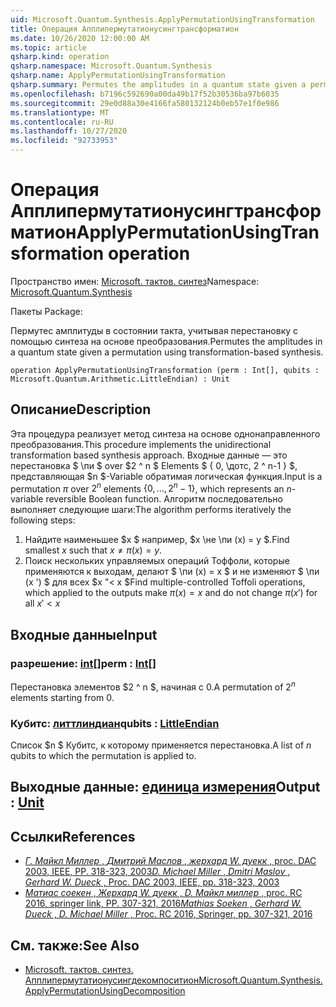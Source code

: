 ```yaml
---
uid: Microsoft.Quantum.Synthesis.ApplyPermutationUsingTransformation
title: Операция Апплипермутатионусингтрансформатион
ms.date: 10/26/2020 12:00:00 AM
ms.topic: article
qsharp.kind: operation
qsharp.namespace: Microsoft.Quantum.Synthesis
qsharp.name: ApplyPermutationUsingTransformation
qsharp.summary: Permutes the amplitudes in a quantum state given a permutation using transformation-based synthesis.
ms.openlocfilehash: b7196c592690a00da49b17f52b30536ba97b6035
ms.sourcegitcommit: 29e0d88a30e4166fa580132124b0eb57e1f0e986
ms.translationtype: MT
ms.contentlocale: ru-RU
ms.lasthandoff: 10/27/2020
ms.locfileid: "92733953"
---
```

# <a name="applypermutationusingtransformation-operation"></a><span data-ttu-id="52b3d-102">Операция Апплипермутатионусингтрансформатион</span><span class="sxs-lookup"><span data-stu-id="52b3d-102">ApplyPermutationUsingTransformation operation</span></span>

<span data-ttu-id="52b3d-103">Пространство имен: [Microsoft. тактов. синтез](xref:Microsoft.Quantum.Synthesis)</span><span class="sxs-lookup"><span data-stu-id="52b3d-103">Namespace: [Microsoft.Quantum.Synthesis](xref:Microsoft.Quantum.Synthesis)</span></span>

<span data-ttu-id="52b3d-104">Пакеты [](https://nuget.org/packages/)</span><span class="sxs-lookup"><span data-stu-id="52b3d-104">Package: [](https://nuget.org/packages/)</span></span>


<span data-ttu-id="52b3d-105">Пермутес амплитуды в состоянии такта, учитывая перестановку с помощью синтеза на основе преобразования.</span><span class="sxs-lookup"><span data-stu-id="52b3d-105">Permutes the amplitudes in a quantum state given a permutation using transformation-based synthesis.</span></span>

```qsharp
operation ApplyPermutationUsingTransformation (perm : Int[], qubits : Microsoft.Quantum.Arithmetic.LittleEndian) : Unit
```


## <a name="description"></a><span data-ttu-id="52b3d-106">Описание</span><span class="sxs-lookup"><span data-stu-id="52b3d-106">Description</span></span>

<span data-ttu-id="52b3d-107">Эта процедура реализует метод синтеза на основе однонаправленного преобразования.</span><span class="sxs-lookup"><span data-stu-id="52b3d-107">This procedure implements the unidirectional transformation based synthesis approach.</span></span>  <span data-ttu-id="52b3d-108">Входные данные — это перестановка $ \пи $ over $2 ^ n $ Elements $ \{ 0, \дотс, 2 ^ n-1 \} $, представляющая $n $-Variable обратимая логическая функция.</span><span class="sxs-lookup"><span data-stu-id="52b3d-108">Input is a permutation $\pi$ over $2^n$ elements $\{0, \dots, 2^n-1\}$, which represents an $n$-variable reversible Boolean function.</span></span>
<span data-ttu-id="52b3d-109">Алгоритм последовательно выполняет следующие шаги:</span><span class="sxs-lookup"><span data-stu-id="52b3d-109">The algorithm performs iteratively the following steps:</span></span>

1. <span data-ttu-id="52b3d-110">Найдите наименьшее $x $ например, $x \не \пи (x) = y $.</span><span class="sxs-lookup"><span data-stu-id="52b3d-110">Find smallest $x$ such that $x \ne \pi(x) = y$.</span></span>
2. <span data-ttu-id="52b3d-111">Поиск нескольких управляемых операций Тоффоли, которые применяются к выходам, делают $ \пи (x) = x $ и не изменяют $ \пи (x ') $ для всех $x "< x $</span><span class="sxs-lookup"><span data-stu-id="52b3d-111">Find multiple-controlled Toffoli operations, which applied to the outputs make $\pi(x) = x$ and do not change $\pi(x')$ for all $x' < x$</span></span>

## <a name="input"></a><span data-ttu-id="52b3d-112">Входные данные</span><span class="sxs-lookup"><span data-stu-id="52b3d-112">Input</span></span>

### <a name="perm--int"></a><span data-ttu-id="52b3d-113">разрешение: [int](xref:microsoft.quantum.lang-ref.int)[]</span><span class="sxs-lookup"><span data-stu-id="52b3d-113">perm : [Int](xref:microsoft.quantum.lang-ref.int)[]</span></span>

<span data-ttu-id="52b3d-114">Перестановка элементов $2 ^ n $, начиная с 0.</span><span class="sxs-lookup"><span data-stu-id="52b3d-114">A permutation of $2^n$ elements starting from 0.</span></span>


### <a name="qubits--littleendian"></a><span data-ttu-id="52b3d-115">Кубитс: [литтлиндиан](xref:Microsoft.Quantum.Arithmetic.LittleEndian)</span><span class="sxs-lookup"><span data-stu-id="52b3d-115">qubits : [LittleEndian](xref:Microsoft.Quantum.Arithmetic.LittleEndian)</span></span>

<span data-ttu-id="52b3d-116">Список $n $ Кубитс, к которому применяется перестановка.</span><span class="sxs-lookup"><span data-stu-id="52b3d-116">A list of $n$ qubits to which the permutation is applied to.</span></span>



## <a name="output--unit"></a><span data-ttu-id="52b3d-117">Выходные данные: [единица измерения](xref:microsoft.quantum.lang-ref.unit)</span><span class="sxs-lookup"><span data-stu-id="52b3d-117">Output : [Unit](xref:microsoft.quantum.lang-ref.unit)</span></span>



## <a name="references"></a><span data-ttu-id="52b3d-118">Ссылки</span><span class="sxs-lookup"><span data-stu-id="52b3d-118">References</span></span>

- [<span data-ttu-id="52b3d-119">*Г. Майкл Миллер* , *Дмитрий Маслов* , *жерхард W. дуекк* , proc. DAC 2003, IEEE, PP. 318-323, 2003</span><span class="sxs-lookup"><span data-stu-id="52b3d-119">*D. Michael Miller* , *Dmitri Maslov* , *Gerhard W. Dueck* , Proc. DAC 2003, IEEE, pp. 318-323, 2003</span></span>](https://doi.org/10.1145/775832.775915)
- [<span data-ttu-id="52b3d-120">*Матиас соекен* , *Жерхард W. дуекк* , *D. Майкл миллер* , proc. RC 2016, springer link, PP. 307-321, 2016</span><span class="sxs-lookup"><span data-stu-id="52b3d-120">*Mathias Soeken* , *Gerhard W. Dueck* , *D. Michael Miller* , Proc. RC 2016, Springer, pp. 307-321, 2016</span></span>](https://doi.org/10.1007/978-3-319-40578-0_22)

## <a name="see-also"></a><span data-ttu-id="52b3d-121">См. также:</span><span class="sxs-lookup"><span data-stu-id="52b3d-121">See Also</span></span>

- [<span data-ttu-id="52b3d-122">Microsoft. тактов. синтез. Апплипермутатионусингдекомпоситион</span><span class="sxs-lookup"><span data-stu-id="52b3d-122">Microsoft.Quantum.Synthesis.ApplyPermutationUsingDecomposition</span></span>](xref:Microsoft.Quantum.Synthesis.ApplyPermutationUsingDecomposition)